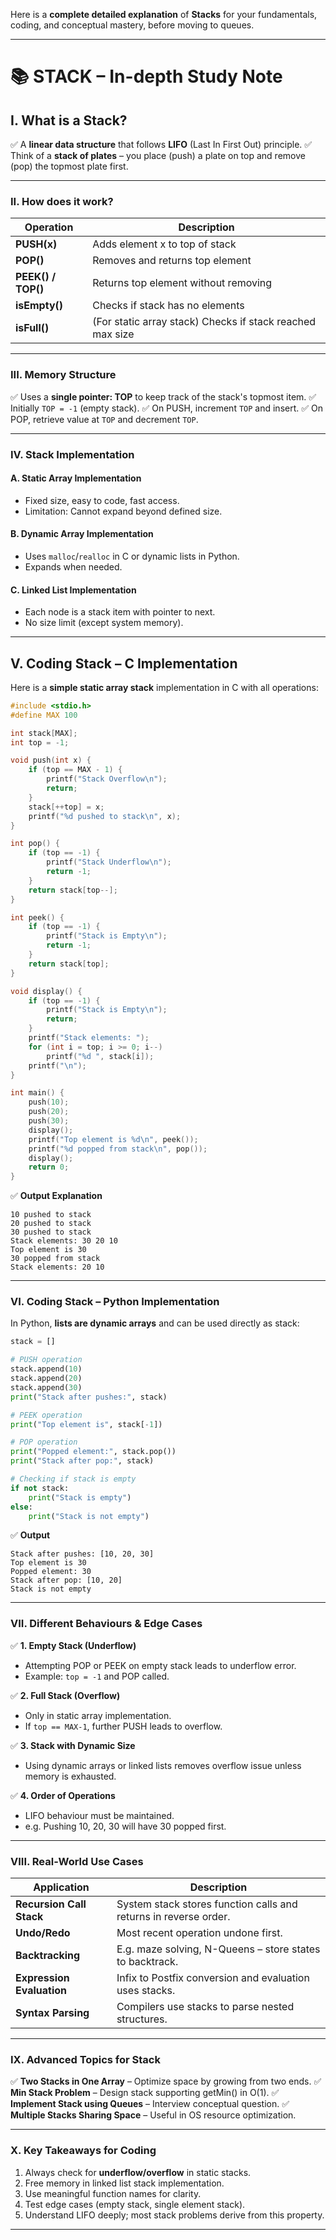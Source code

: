 Here is a **complete detailed explanation** of **Stacks** for your fundamentals, coding, and conceptual mastery, before moving to queues.

---

# 📚 **STACK – In-depth Study Note**

## **I. What is a Stack?**

✅ A **linear data structure** that follows **LIFO** (Last In First Out) principle.
✅ Think of a **stack of plates** – you place (push) a plate on top and remove (pop) the topmost plate first.

---

### **II. How does it work?**

| Operation          | Description                                               |
| ------------------ | --------------------------------------------------------- |
| **PUSH(x)**        | Adds element x to top of stack                            |
| **POP()**          | Removes and returns top element                           |
| **PEEK() / TOP()** | Returns top element without removing                      |
| **isEmpty()**      | Checks if stack has no elements                           |
| **isFull()**       | (For static array stack) Checks if stack reached max size |

---

### **III. Memory Structure**

✅ Uses a **single pointer: TOP** to keep track of the stack's topmost item.
✅ Initially `TOP = -1` (empty stack).
✅ On PUSH, increment `TOP` and insert.
✅ On POP, retrieve value at `TOP` and decrement `TOP`.

---

### **IV. Stack Implementation**

#### **A. Static Array Implementation**

* Fixed size, easy to code, fast access.
* Limitation: Cannot expand beyond defined size.

#### **B. Dynamic Array Implementation**

* Uses `malloc`/`realloc` in C or dynamic lists in Python.
* Expands when needed.

#### **C. Linked List Implementation**

* Each node is a stack item with pointer to next.
* No size limit (except system memory).

---

## **V. Coding Stack – C Implementation**

Here is a **simple static array stack** implementation in C with all operations:

```c
#include <stdio.h>
#define MAX 100

int stack[MAX];
int top = -1;

void push(int x) {
    if (top == MAX - 1) {
        printf("Stack Overflow\n");
        return;
    }
    stack[++top] = x;
    printf("%d pushed to stack\n", x);
}

int pop() {
    if (top == -1) {
        printf("Stack Underflow\n");
        return -1;
    }
    return stack[top--];
}

int peek() {
    if (top == -1) {
        printf("Stack is Empty\n");
        return -1;
    }
    return stack[top];
}

void display() {
    if (top == -1) {
        printf("Stack is Empty\n");
        return;
    }
    printf("Stack elements: ");
    for (int i = top; i >= 0; i--)
        printf("%d ", stack[i]);
    printf("\n");
}

int main() {
    push(10);
    push(20);
    push(30);
    display();
    printf("Top element is %d\n", peek());
    printf("%d popped from stack\n", pop());
    display();
    return 0;
}
```

✅ **Output Explanation**

```
10 pushed to stack
20 pushed to stack
30 pushed to stack
Stack elements: 30 20 10
Top element is 30
30 popped from stack
Stack elements: 20 10
```

---

### **VI. Coding Stack – Python Implementation**

In Python, **lists are dynamic arrays** and can be used directly as stack:

```python
stack = []

# PUSH operation
stack.append(10)
stack.append(20)
stack.append(30)
print("Stack after pushes:", stack)

# PEEK operation
print("Top element is", stack[-1])

# POP operation
print("Popped element:", stack.pop())
print("Stack after pop:", stack)

# Checking if stack is empty
if not stack:
    print("Stack is empty")
else:
    print("Stack is not empty")
```

✅ **Output**

```
Stack after pushes: [10, 20, 30]
Top element is 30
Popped element: 30
Stack after pop: [10, 20]
Stack is not empty
```

---

### **VII. Different Behaviours & Edge Cases**

✅ **1. Empty Stack (Underflow)**

* Attempting POP or PEEK on empty stack leads to underflow error.
* Example: `top = -1` and POP called.

✅ **2. Full Stack (Overflow)**

* Only in static array implementation.
* If `top == MAX-1`, further PUSH leads to overflow.

✅ **3. Stack with Dynamic Size**

* Using dynamic arrays or linked lists removes overflow issue unless memory is exhausted.

✅ **4. Order of Operations**

* LIFO behaviour must be maintained.
* e.g. Pushing 10, 20, 30 will have 30 popped first.

---

### **VIII. Real-World Use Cases**

| Application               | Description                                                      |
| ------------------------- | ---------------------------------------------------------------- |
| **Recursion Call Stack**  | System stack stores function calls and returns in reverse order. |
| **Undo/Redo**             | Most recent operation undone first.                              |
| **Backtracking**          | E.g. maze solving, N-Queens – store states to backtrack.         |
| **Expression Evaluation** | Infix to Postfix conversion and evaluation uses stacks.          |
| **Syntax Parsing**        | Compilers use stacks to parse nested structures.                 |

---

### **IX. Advanced Topics for Stack**

✅ **Two Stacks in One Array** – Optimize space by growing from two ends.
✅ **Min Stack Problem** – Design stack supporting getMin() in O(1).
✅ **Implement Stack using Queues** – Interview conceptual question.
✅ **Multiple Stacks Sharing Space** – Useful in OS resource optimization.

---

### **X. Key Takeaways for Coding**

1. Always check for **underflow/overflow** in static stacks.
2. Free memory in linked list stack implementation.
3. Use meaningful function names for clarity.
4. Test edge cases (empty stack, single element stack).
5. Understand LIFO deeply; most stack problems derive from this property.

---


